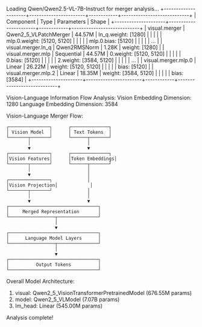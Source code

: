 Loading Qwen/Qwen2.5-VL-7B-Instruct for merger analysis...
+---------------------+-----------------------+------------+----------------------------+
|      Component      |          Type         | Parameters |           Shape            |
+---------------------+-----------------------+------------+----------------------------+
|    visual.merger    | Qwen2_5_VLPatchMerger |   44.57M   |    ln_q.weight: [1280]     |
|                     |                       |            | mlp.0.weight: [5120, 5120] |
|                     |                       |            |     mlp.0.bias: [5120]     |
|                     |                       |            |            ...             |
|  visual.merger.ln_q |      Qwen2RMSNorm     |   1.28K    |       weight: [1280]       |
|  visual.merger.mlp  |       Sequential      |   44.57M   |   0.weight: [5120, 5120]   |
|                     |                       |            |       0.bias: [5120]       |
|                     |                       |            |   2.weight: [3584, 5120]   |
|                     |                       |            |            ...             |
| visual.merger.mlp.0 |         Linear        |   26.22M   |    weight: [5120, 5120]    |
|                     |                       |            |        bias: [5120]        |
| visual.merger.mlp.2 |         Linear        |   18.35M   |    weight: [3584, 5120]    |
|                     |                       |            |        bias: [3584]        |
+---------------------+-----------------------+------------+----------------------------+

Vision-Language Information Flow Analysis:
Vision Embedding Dimension: 1280
Language Embedding Dimension: 3584

Vision-Language Merger Flow:

    ┌───────────────┐      ┌──────────────┐
    │ Vision Model  │      │ Text Tokens  │
    └───────┬───────┘      └──────┬───────┘
            │                     │
            ▼                     ▼
    ┌───────────────┐      ┌──────────────┐
    │Vision Features│      │Token Embeddings│
    └───────┬───────┘      └──────┬───────┘
            │                     │
            ▼                     │
    ┌───────────────┐             │
    │Vision Projection│            │
    └───────┬───────┘             │
            │                     │
            ▼                     ▼
    ┌─────────────────────────────────┐
    │     Merged Representation       │
    └─────────────────┬───────────────┘
                      │
                      ▼
    ┌─────────────────────────────────┐
    │      Language Model Layers      │
    └─────────────────┬───────────────┘
                      │
                      ▼
    ┌─────────────────────────────────┐
    │          Output Tokens          │
    └─────────────────────────────────┘
    

Overall Model Architecture:
1. visual: Qwen2_5_VisionTransformerPretrainedModel (676.55M params)
2. model: Qwen2_5_VLModel (7.07B params)
3. lm_head: Linear (545.00M params)

Analysis complete!
